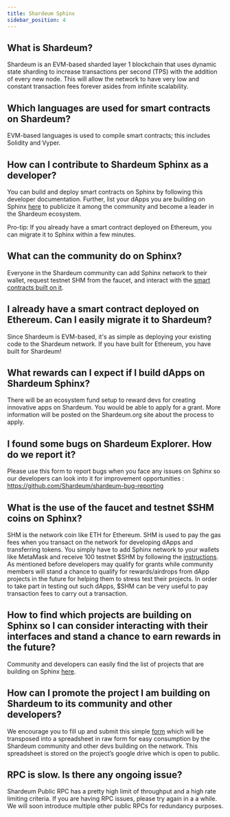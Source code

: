 ```yaml
---
title: Shardeum Sphinx
sidebar_position: 4
---
```


## What is Shardeum?

Shardeum is an EVM-based sharded layer 1 blockchain that uses dynamic state sharding to increase transactions per second (TPS) with the addition of every new node. This will allow the network to have very low and constant transaction fees forever asides from infinite scalability.

## Which languages are used for smart contracts on Shardeum?

EVM-based languages is used to compile smart contracts; this includes Solidity and Vyper.

## How can I contribute to Shardeum Sphinx as a developer?

You can build and deploy smart contracts on Sphinx by following this developer documentation. Further, list your dApps you are building on Sphinx [here](https://forms.gle/BFLXtLn9Urq9KH998) to publicize it among the community and become a leader in the Shardeum ecosystem.

Pro-tip: If you already have a smart contract deployed on Ethereum, you can migrate it to Sphinx within a few minutes.

## What can the community do on Sphinx?

Everyone in the Shardeum community can add Sphinx network to their wallet, request testnet SHM from the faucet, and interact with the [smart contracts built on it](https://shardeum.org/ecosystem/). 

## I already have a smart contract deployed on Ethereum. Can I easily migrate it to Shardeum?

Since Shardeum is EVM-based, it's as simple as deploying your existing code to the Shardeum network. If you have built for Ethereum, you have built for Shardeum!

## What rewards can I expect if I build dApps on Shardeum Sphinx?

There will be an ecosystem fund setup to reward devs for creating innovative apps on Shardeum. You would be able to apply for a grant. More information will be posted on the Shardeum.org site about the process to apply.

## I found some bugs on Shardeum Explorer. How do we report it?

Please use this form to report bugs when you face any issues on Sphinx so our developers can look into it for improvement opportunities : https://github.com/Shardeum/shardeum-bug-reporting

## What is the use of the faucet and testnet $SHM coins on Sphinx?

SHM is the network coin like ETH for Ethereum. SHM is used to pay the gas fees when
you transact on the network for developing dApps and transferring tokens. You simply have to add Sphinx network to your wallets like MetaMask and receive 100 testnet $SHM by following the [instructions](https://docs.shardeum.org/faucet/claim). As mentioned before developers may qualify for grants while community members will stand a chance to qualify for rewards/airdrops from dApp projects in the future for helping them to stress test their projects. In order to take part in testing out such dApps, $SHM can be very useful to pay transaction fees to carry out a transaction.

## How to find which projects are building on Sphinx so I can consider interacting with their interfaces and stand a chance to earn rewards in the future?

Community and developers can easily find the list of projects that are building on Sphinx [here](https://docs.google.com/spreadsheets/d/1kthKCY097MlNwfm8g8OAhldmFOE5rTG9vwl7FHrnDEk/edit#gid=907836377).

## How can I promote the project I am building on Shardeum to its community and other developers?

We encourage you to fill up and submit this simple [form](https://forms.gle/BFLXtLn9Urq9KH998) which will be transposed into a spreadsheet in raw form for easy consumption by the Shardeum community and other devs building on the network. This spreadsheet is stored on the project’s google drive which is open to public.

## RPC is slow. Is there any ongoing issue?

Shardeum Public RPC has a pretty high limit of throughput and a high rate limiting criteria. If you are having RPC issues, please try again in a a while. We will soon introduce multiple other public RPCs for redundancy purposes.
